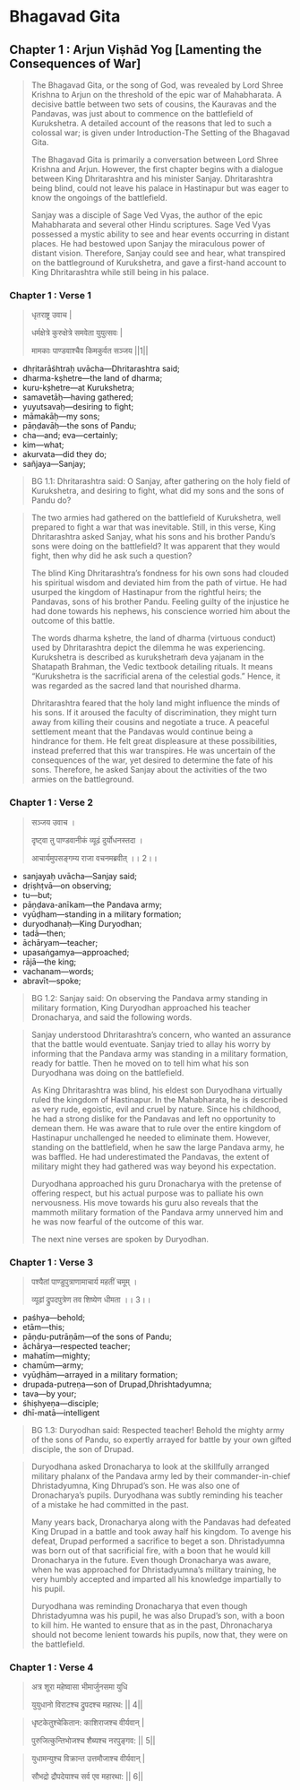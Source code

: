 # Bhagavad Gita

## Chapter 1 : Arjun Viṣhād Yog [Lamenting the Consequences of War]

> The Bhagavad Gita, or the song of God, was revealed by Lord Shree Krishna to Arjun on the threshold of the epic war of Mahabharata. A decisive battle between two sets of cousins, the Kauravas and the Pandavas, was just about to commence on the battlefield of Kurukshetra. A detailed account of the reasons that led to such a colossal war; is given under Introduction-The Setting of the Bhagavad Gita.
>
> The Bhagavad Gita is primarily a conversation between Lord Shree Krishna and Arjun. However, the first chapter begins with a dialogue between King Dhritarashtra and his minister Sanjay. Dhritarashtra being blind, could not leave his palace in Hastinapur but was eager to know the ongoings of the battlefield.
>
> Sanjay was a disciple of Sage Ved Vyas, the author of the epic Mahabharata and several other Hindu scriptures. Sage Ved Vyas possessed a mystic ability to see and hear events occurring in distant places. He had bestowed upon Sanjay the miraculous power of distant vision. Therefore, Sanjay could see and hear, what transpired on the battleground of Kurukshetra, and gave a first-hand account to King Dhritarashtra while still being in his palace.

### Chapter 1 : Verse 1

> धृतराष्ट्र उवाच |
> 
> धर्मक्षेत्रे कुरुक्षेत्रे समवेता युयुत्सवः |
>
> मामकाः पाण्डवाश्चैव किमकुर्वत सञ्जय ||1||

* dhṛitarāśhtraḥ uvācha—Dhritarashtra said;
* dharma-kṣhetre—the land of dharma; 
* kuru-kṣhetre—at Kurukshetra; 
* samavetāḥ—having gathered; 
* yuyutsavaḥ—desiring to fight; 
* māmakāḥ—my sons; 
* pāṇḍavāḥ—the sons of Pandu; 
* cha—and; eva—certainly; 
* kim—what; 
* akurvata—did they do; 
* sañjaya—Sanjay;

> BG 1.1: Dhritarashtra said: O Sanjay, after gathering on the holy field of Kurukshetra, and desiring to fight, what did my sons and the sons of Pandu do?

> The two armies had gathered on the battlefield of Kurukshetra, well prepared to fight a war that was inevitable. Still, in this verse, King Dhritarashtra asked Sanjay, what his sons and his brother Pandu’s sons were doing on the battlefield? It was apparent that they would fight, then why did he ask such a question?
> 
> The blind King Dhritarashtra’s fondness for his own sons had clouded his spiritual wisdom and deviated him from the path of virtue. He had usurped the kingdom of Hastinapur from the rightful heirs; the Pandavas, sons of his brother Pandu. Feeling guilty of the injustice he had done towards his nephews, his conscience worried him about the outcome of this battle.
> 
> The words dharma kṣhetre, the land of dharma (virtuous conduct) used by Dhritarashtra depict the dilemma he was experiencing.  Kurukshetra is described as kurukṣhetraṁ deva yajanam in the Shatapath Brahman, the Vedic textbook detailing rituals. It means “Kurukshetra is the sacrificial arena of the celestial gods.” Hence, it was regarded as the sacred land that nourished dharma. 
> 
> Dhritarashtra feared that the holy land might influence the minds of his sons. If it aroused the faculty of discrimination, they might turn away from killing their cousins and negotiate a truce. A peaceful settlement meant that the Pandavas would continue being a hindrance for them. He felt great displeasure at these possibilities, instead preferred that this war transpires. He was uncertain of the consequences of the war, yet desired to determine the fate of his sons. Therefore, he asked Sanjay about the activities of the two armies on the battleground.

### Chapter 1 : Verse 2

> सञ्जय उवाच ।
>
> दृष्ट्वा तु पाण्डवानीकं व्यूढं दुर्योधनस्तदा ।
>
> आचार्यमुपसङ्गम्य राजा वचनमब्रवीत् ।। 2।।

* sanjayaḥ uvācha—Sanjay said;
* dṛiṣhṭvā—on observing;
* tu—but;
* pāṇḍava-anīkam—the Pandava army;
* vyūḍham—standing in a military formation;
* duryodhanaḥ—King Duryodhan;
* tadā—then;
* āchāryam—teacher;
* upasaṅgamya—approached;
* rājā—the king;
* vachanam—words;
* abravīt—spoke;

> BG 1.2: Sanjay said: On observing the Pandava army standing in military formation, King Duryodhan approached his teacher Dronacharya, and said the following words.

> Sanjay understood Dhritarashtra’s concern, who wanted an assurance that the battle would eventuate. Sanjay tried to allay his worry by informing that the Pandava army was standing in a military formation, ready for battle. Then he moved on to tell him what his son Duryodhana was doing on the battlefield.
>
> As King Dhritarashtra was blind, his eldest son Duryodhana virtually ruled the kingdom of Hastinapur. In the Mahabharata, he is described as very rude, egoistic, evil and cruel by nature. Since his childhood, he had a strong dislike for the Pandavas and left no opportunity to demean them. He was aware that to rule over the entire kingdom of Hastinapur unchallenged he needed to eliminate them. However, standing on the battlefield, when he saw the large Pandava army, he was baffled.  He had underestimated the Pandavas, the extent of military might they had gathered was way beyond his expectation.
>
> Duryodhana approached his guru Dronacharya with the pretense of offering respect, but his actual purpose was to palliate his own nervousness. His move towards his guru also reveals that the mammoth military formation of the Pandava army unnerved him and he was now fearful of the outcome of this war.
> 
> The next nine verses are spoken by Duryodhan.

### Chapter 1 : Verse 3

> पश्यैतां पाण्डुपुत्राणामाचार्य महतीं चमूम् ।
> 
> व्यूढां द्रुपदपुत्रेण तव शिष्येण धीमता ।। 3।।

* paśhya—behold;
* etām—this;
* pāṇḍu-putrāṇām—of the sons of Pandu;
* āchārya—respected teacher;
* mahatīm—mighty;
* chamūm—army;
* vyūḍhām—arrayed in a military formation;
* drupada-putreṇa—son of Drupad,Dhrishtadyumna;
* tava—by your;
* śhiṣhyeṇa—disciple;
* dhī-matā—intelligent

> BG 1.3: Duryodhan said: Respected teacher! Behold the mighty army of the sons of Pandu, so expertly arrayed for battle by your own gifted disciple, the son of Drupad.

> Duryodhana asked Dronacharya to look at the skillfully arranged military phalanx of the Pandava army led by their commander-in-chief Dhristadyumna, King Dhrupad’s son. He was also one of Dronacharya’s pupils. Duryodhana was subtly reminding his teacher of a mistake he had committed in the past.
> 
> Many years back, Dronacharya along with the Pandavas had defeated King Drupad in a battle and took away half his kingdom. To avenge his defeat, Drupad performed a sacrifice to beget a son. Dhristadyumna was born out of that sacrificial fire, with a boon that he would kill Dronacharya in the future. Even though Dronacharya was aware, when he was approached for Dhristadyumna’s military training, he very humbly accepted and imparted all his knowledge impartially to his pupil.
> 
> Duryodhana was reminding Dronacharya that even though Dhristadyumna was his pupil, he was also Drupad’s son, with a boon to kill him. He wanted to ensure that as in the past, Dhronacharya should not become lenient towards his pupils, now that, they were on the battlefield.

### Chapter 1 : Verse 4

> अत्र शूरा महेष्वासा भीमार्जुनसमा युधि
> 
> युयुधानो विराटश्च द्रुपदश्च महारथ: || 4||

> धृष्टकेतुश्चेकितान: काशिराजश्च वीर्यवान् |
>
> पुरुजित्कुन्तिभोजश्च शैब्यश्च नरपुङ्गव: || 5||

> युधामन्युश्च विक्रान्त उत्तमौजाश्च वीर्यवान् |
>
> सौभद्रो द्रौपदेयाश्च सर्व एव महारथा: || 6||
